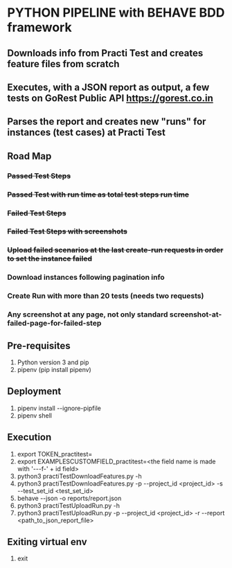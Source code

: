 # PYTHON PIPELINE with BEHAVE BDD framework
## Downloads info from Practi Test and creates feature files from scratch
## Executes, with a JSON report as output, a few tests on GoRest Public API https://gorest.co.in
## Parses the report and creates new "runs" for instances (test cases) at Practi Test
## Road Map
### <del>Passed Test Steps</del>
### <del>Passed Test with run time as total test steps run time</del>
### <del>Failed Test Steps</del>
### <del>Failed Test Steps with screenshots</del>
### <del>Upload failed scenarios at the last create-run requests in order to set the instance failed</del>
### Download instances following pagination info
### Create Run with more than 20 tests (needs two requests)
### Any screenshot at any page, not only standard screenshot-at-failed-page-for-failed-step

## Pre-requisites

1. Python version 3 and pip
2. pipenv (pip install pipenv)

## Deployment

1. pipenv install --ignore-pipfile
2. pipenv shell

## Execution

1. export TOKEN_practitest=<your token>
2. export EXAMPLESCUSTOMFIELD_practitest=<the field name is made with '---f-' + id field>
3. python3 practiTestDownloadFeatures.py -h
4. python3 practiTestDownloadFeatures.py -p --project_id <project_id> -s --test_set_id <test_set_id>
5. behave --json -o reports/report.json
6. python3 practiTestUploadRun.py -h
7. python3 practiTestUploadRun.py -p --project_id <project_id> -r --report <path_to_json_report_file>

## Exiting virtual env

1. exit
